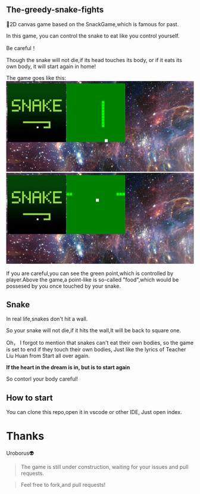 ## The-greedy-snake-fights
:snake:2D canvas game based on the SnackGame,which is famous for past.

In this game, you can control the snake to eat like you control yourself.

Be careful！

Though the snake will not die,if its head touches its body, or if it eats its own body, it will start again in home!

The game goes like this:
![Game](src/img/Game.png)
![Game_2.png](src/img/Game_2.png)

If you are careful,you can see the green point,which is controlled by player.Above the game,a point-like is so-called "food",which would be possesed by you once touched by your snake.

## Snake
In real life,snakes don't hit a wall.

So your snake will not die,if it hits the wall,It will be back to square one.

Oh， I forgot to mention that snakes can't eat their own bodies, so the game is set to end if they touch their own bodies, Just like the lyrics of Teacher Liu Huan from Start all over again.

**If the heart in the dream is in, but is to start again**

So contorl your body careful!

## How to start

You can clone this repo,open it in vscode or other IDE, Just open index.

# Thanks

Uroborus:alien:

>The game is still under construction, waiting for your issues and pull requests.
 
>Feel free to fork,and pull requests!
